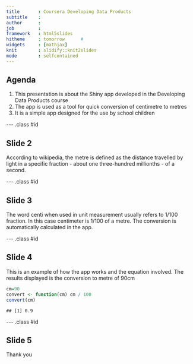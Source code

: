 ```yaml
---
title       : Coursera Developing Data Products
subtitle    : 
author      : 
job         : 
framework   : html5slides
hitheme     : tomorrow      # 
widgets     : [mathjax]  
knit        : slidify::knit2slides  
mode        : selfcontained
---
```


## Agenda

1. This presentation is about the Shiny app developed in the Developing Data Products course
2. The app is used as a tool for quick conversion of centimetre to metres
3. It is a simple app designed for the use by school children

--- .class #id 

## Slide 2

According to wikipedia, the metre is defined as the distance travelled by light in a specific fraction - about one three-hundred millionths - of a second.

--- .class #id 

## Slide 3

The word centi when used in unit measurement usually refers to 1/100 fraction. In this case centimeter is 1/100 of a metre. The conversion is automatically calculated in the app.

--- .class #id 

## Slide 4

This is an example of how the app works and the equation involved. The results displayed is the conversion to metre of 90cm


```r
cm=90
convert <- function(cm) cm / 100
convert(cm)
```

```
## [1] 0.9
```

--- .class #id

## Slide 5

Thank you

